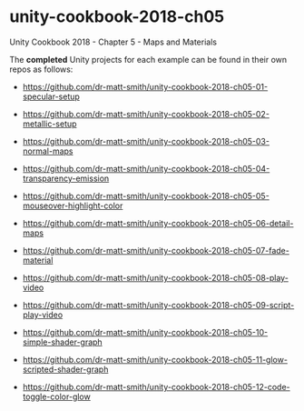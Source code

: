 # unity-cookbook-2018-ch05
Unity Cookbook 2018 - Chapter 5 - Maps and Materials

The **completed** Unity projects for each example can be found in their own repos as follows:

- https://github.com/dr-matt-smith/unity-cookbook-2018-ch05-01-specular-setup

- https://github.com/dr-matt-smith/unity-cookbook-2018-ch05-02-metallic-setup

- https://github.com/dr-matt-smith/unity-cookbook-2018-ch05-03-normal-maps

- https://github.com/dr-matt-smith/unity-cookbook-2018-ch05-04-transparency-emission

- https://github.com/dr-matt-smith/unity-cookbook-2018-ch05-05-mouseover-highlight-color

- https://github.com/dr-matt-smith/unity-cookbook-2018-ch05-06-detail-maps

- https://github.com/dr-matt-smith/unity-cookbook-2018-ch05-07-fade-material

- https://github.com/dr-matt-smith/unity-cookbook-2018-ch05-08-play-video

- https://github.com/dr-matt-smith/unity-cookbook-2018-ch05-09-script-play-video

- https://github.com/dr-matt-smith/unity-cookbook-2018-ch05-10-simple-shader-graph

- https://github.com/dr-matt-smith/unity-cookbook-2018-ch05-11-glow-scripted-shader-graph

- https://github.com/dr-matt-smith/unity-cookbook-2018-ch05-12-code-toggle-color-glow

